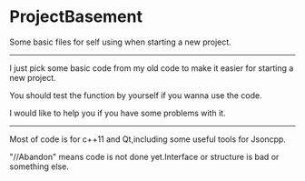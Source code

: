 # ProjectBasement

Some basic files for self using when starting a new project.

------

I just pick some basic code from my old code to make it easier for starting a new project.

You should test the function by yourself if you wanna use the code.

I would like to help you if you have some problems with it.


------


Most of code is for c++11 and Qt,including some useful tools for Jsoncpp.

"//Abandon" means code is not done yet.Interface or structure is bad or something else.

